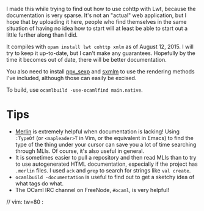 I made this while trying to find out how to use cohttp with Lwt, because the
documentation is very sparse. It's not an "actual" web application, but I hope
that by uploading it here, people who find themselves in the same situation of
having no idea how to start will at least be able to start out a little further
along than I did.

It compiles with `opam install lwt cohttp xmlm` as of August 12, 2015. I will
try to keep it up-to-date, but I can't make any guarantees. Hopefully by the
time it becomes out of date, there will be better documentation.

You also need to install [ppx_sexp](https://bitbucket.org/jyc/ppx_sexp) and
[sxmlm](https://bitbucket.org/jyc/sxmlm) to use the rendering methods I've
included, although those can easily be excised.

To build, use `ocamlbuild -use-ocamlfind main.native`.

# Tips

- [Merlin](https://github.com/the-lambda-church/merlin) is extremely helpful
  when documentation is lacking! Using `:TypeOf` (or `<mapleader>T` in Vim, or
  the equivalent in Emacs) to find the type of the thing under your cursor can
  save you a lot of time searching through MLIs. Of course, it's also
  useful in general.
- It is sometimes easier to pull a repository and then read MLIs than to try to
  use autogenerated HTML documentation, especially if the project has `.merlin`
  files. I used `ack` and `grep` to search for strings like `val create`.
- `ocamlbuild -documentation` is useful to find out to get a sketchy idea of
  what tags do what.
- The OCaml IRC channel on FreeNode, `#ocaml`, is very helpful!

// vim: tw=80 :
